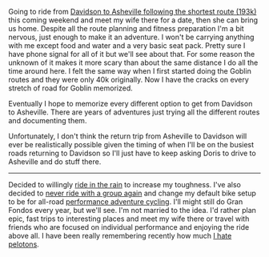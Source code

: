 Going to ride from [Davidson to Asheville following the shortest route (193k)](../Fitness/Davidson%20to%20Asheville%20(Shortest).md) this coming weekend and meet my wife there for a date, then she can bring us home. Despite all the route planning and fitness preparation I'm a bit nervous, just enough to make it an adventure. I won't be carrying anything with me except food and water and a very basic seat pack. Pretty sure I have phone signal for all of it but we'll see about that. For some reason the unknown of it makes it more scary than about the same distance I do all the time around here. I felt the same way when I first started doing the Goblin routes and they were only 40k originally. Now I have the cracks on every stretch of road for Goblin memorized. 

Eventually I hope to memorize every different option to get from Davidson to Asheville. There are years of adventures just trying all the different routes and documenting them. 

Unfortunately, I don't think the return trip from Asheville to Davidson will ever be realistically possible given the timing of when I'll be on the busiest roads returning to Davidson so I'll just have to keep asking Doris to drive to Asheville and do stuff there.

----

Decided to willingly [ride in the rain](../Fitness/Riding%20in%20the%20rain?.md) to increase my toughness. I've also decided to [never ride with a group again](../Fitness/I%20hate%20pelotons.md) and change my default bike setup to be for all-road [performance adventure cycling](../Fitness/Performance%20adventure%20cycling%20FTW.md). I'll might still do Gran Fondos every year, but we'll see. I'm not married to the idea. I'd rather plan epic, fast trips to interesting places and meet my wife there or travel with friends who are focused on individual performance and enjoying the ride above all. I have been really remembering recently how much [I hate pelotons](../Fitness/I%20hate%20pelotons.md).